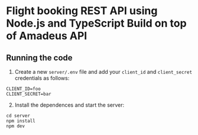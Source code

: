 # Flight booking REST API using Node.js and TypeScript Build on top of Amadeus API

## Running the code

1. Create a new `server/.env` file and add your `client_id` and `client_secret` credentials as follows:

```
CLIENT_ID=foo
CLIENT_SECRET=bar
```

2. Install the dependences and start the server:

```
cd server
npm install
npm dev
```

